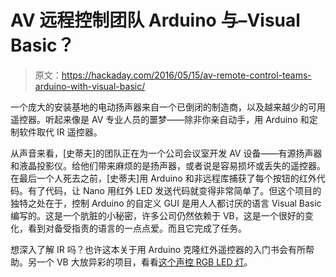 # AV 远程控制团队 Arduino 与–Visual Basic？

> 原文：<https://hackaday.com/2016/05/15/av-remote-control-teams-arduino-with-visual-basic/>

一个庞大的安装基地的电动扬声器来自一个已倒闭的制造商，以及越来越少的可用遥控器。听起来像是 AV 专业人员的噩梦——除非你亲自动手，用 Arduino 和定制软件取代 IR 遥控器。

从声音来看，[史蒂夫]的团队正在为一个公司会议室开发 AV 设备——有源扬声器和液晶投影仪。给他们带来麻烦的是扬声器，或者说是容易损坏或丢失的遥控器。在最后一个人死去之前，[史蒂夫]用 Arduino 和非远程库捕获了每个按钮的红外代码。有了代码，让 Nano 用红外 LED 发送代码就变得非常简单了。但这个项目的独特之处在于，控制 Arduino 的自定义 GUI 是用人人都讨厌的语言 Visual Basic 编写的。这是一个肮脏的小秘密，许多公司仍然依赖于 VB，这是一个很好的变化，看到对备受指责的语言的一点点爱。而且它完成了任务。

想深入了解 IR 吗？也许这本关于用 Arduino 克隆红外遥控器的入门书会有所帮助。另一个 VB 大放异彩的项目，看看[这个声控 RGB LED 灯](http://hackaday.com/2014/08/17/voice-controlled-rgb-led-lamp/)。
